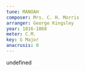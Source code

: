 ```yaml
---
tune: MANOAH
composer: Mrs. C. H. Morris
arranger: George Kingsley
year: 1816-1868
meter: C.M.
key: G Major
anacrusis: 0
---
```

undefined